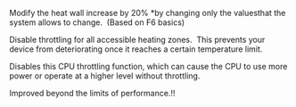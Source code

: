 Modify the heat wall increase by 20% *by changing only the values ​​that the system allows to change.  (Based on F6 basics)

Disable throttling for all accessible heating zones.  This prevents your device from deteriorating once it reaches a certain temperature limit.

Disables this CPU throttling function, which can cause the CPU to use more power or operate at a higher level without throttling.

Improved beyond the limits of performance.!!
